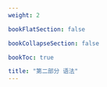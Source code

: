 ```yaml
---
weight: 2

bookFlatSection: false

bookCollapseSection: false

bookToc: true

title: "第二部分 语法"
---
```

